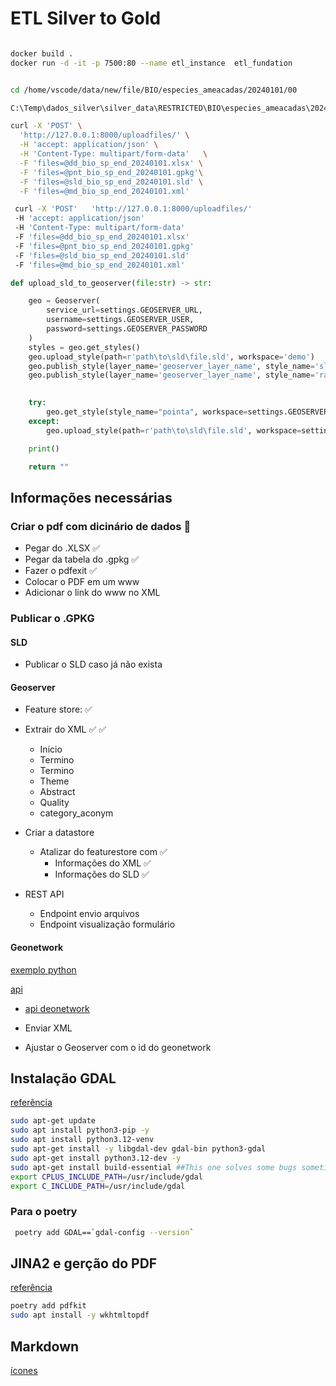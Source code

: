 

# ETL Silver to Gold

```sh

docker build .
docker run -d -it -p 7500:80 --name etl_instance  etl_fundation


cd /home/vscode/data/new/file/BIO/especies_ameacadas/20240101/00

C:\Temp\dados_silver\silver_data\RESTRICTED\BIO\especies_ameacadas\20240101\00

curl -X 'POST' \
  'http://127.0.0.1:8000/uploadfiles/' \
  -H 'accept: application/json' \
  -H 'Content-Type: multipart/form-data'   \
  -F 'files=@dd_bio_sp_end_20240101.xlsx' \
  -F 'files=@pnt_bio_sp_end_20240101.gpkg'\
  -F 'files=@sld_bio_sp_end_20240101.sld' \
  -F 'files=@md_bio_sp_end_20240101.xml'
```

```sh
 curl -X 'POST'   'http://127.0.0.1:8000/uploadfiles/' 
 -H 'accept: application/json' 
 -H 'Content-Type: multipart/form-data' 
 -F 'files=@dd_bio_sp_end_20240101.xlsx' 
 -F 'files=@pnt_bio_sp_end_20240101.gpkg'   
 -F 'files=@sld_bio_sp_end_20240101.sld' 
 -F 'files=@md_bio_sp_end_20240101.xml' 
```

```python
def upload_sld_to_geoserver(file:str) -> str:

    geo = Geoserver(
        service_url=settings.GEOSERVER_URL,
        username=settings.GEOSERVER_USER,
        password=settings.GEOSERVER_PASSWORD
    )
    styles = geo.get_styles()
    geo.upload_style(path=r'path\to\sld\file.sld', workspace='demo')
    geo.publish_style(layer_name='geoserver_layer_name', style_name='sld_file_name', workspace='demo')
    geo.publish_style(layer_name='geoserver_layer_name', style_name='raster_file_name', workspace='demo')
    

    try:
        geo.get_style(style_name="pointa", workspace=settings.GEOSERVER_WORKSPACE)
    except:
        geo.upload_style(path=r'path\to\sld\file.sld', workspace=settings.GEOSERVER_WORKSPACE)

    print()

    return ""
```

## Informações necessárias

### Criar o pdf com dicinário de dados :rocket:

- Pegar do .XLSX :white_check_mark:
- Pegar da tabela do .gpkg  :white_check_mark:
- Fazer o pdfexit :white_check_mark:
- Colocar o PDF em um www
- Adicionar o link do www no XML

### Publicar o .GPKG

#### SLD

- Publicar o SLD caso já não exista

#### Geoserver

- Feature store: :white_check_mark:

- Extrair do XML  :white_check_mark: :white_check_mark:
  - Inicio
  - Termino
  - Termino
  - Theme
  - Abstract
  - Quality
  - category_aconym

- Criar a datastore
  - Atalizar do featurestore com  :white_check_mark:
    - Informações do XML :white_check_mark:
    - Informações do SLD :white_check_mark:

- REST API
  - Endpoint envio arquivos
  - Endpoint visualização formulário


#### Geonetwork

[exemplo python](https://docs.geonetwork-opensource.org/3.12/api/the-geonetwork-api/#connecting-to-the-api-with-python)

[api](https://www.geocat.ch/geonetwork/doc/api/index.html)


- [api deonetwork](https://catalog.iocasta.com.br/doc/api/index.html)

- Enviar XML
- Ajustar o Geoserver com o id do geonetwork

## Instalação GDAL

[referência](https://medium.com/@felipempfreelancer/install-gdal-for-python-on-ubuntu-24-04-9ed65dd39cac)

```sh
sudo apt-get update
sudo apt install python3-pip -y 
sudo apt install python3.12-venv
sudo apt-get install -y libgdal-dev gdal-bin python3-gdal
sudo apt-get install python3.12-dev -y
sudo apt-get install build-essential ##This one solves some bugs sometimes
export CPLUS_INCLUDE_PATH=/usr/include/gdal
export C_INCLUDE_PATH=/usr/include/gdal
```

### Para o poetry

```sh
 poetry add GDAL==`gdal-config --version`
 ```

## JINA2 e gerção do PDF

[referência](https://linlinzhao.com/tech/2021/01/20/jinja-report.html) 

```sh
poetry add pdfkit
sudo apt install -y wkhtmltopdf

```

## Markdown

[ícones](https://gist.github.com/rxaviers/7360908)